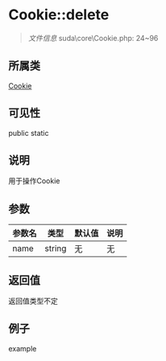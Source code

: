 # Cookie::delete

> *文件信息* suda\core\Cookie.php: 24~96
## 所属类 

[Cookie](../Cookie.md)

## 可见性

  public  static
## 说明

用于操作Cookie

## 参数

| 参数名 | 类型 | 默认值 | 说明 |
|--------|-----|-------|-------|
| name |  string | 无 | 无 |

## 返回值
返回值类型不定

## 例子

example